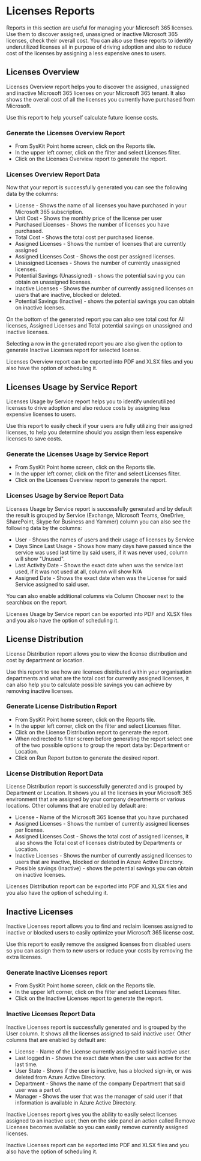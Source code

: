 # Licenses Reports

Reports in this section are useful for managing your Microsoft 365 licenses. Use them to discover assigned, unassigned or inactive Microsoft 365 licenses, check their overall cost. You can also use these reports to identify underutilized licenses all in purpose of driving adoption and also to reduce cost of the licenses by assigning a less expensive ones to users.

## Licenses Overview

Licenses Overview report helps you to discover the assigned, unassigned and inactive Microsoft 365 licenses on your Microsoft 365 tenant. It also shows the overall cost of all the licenses you currently have purchased from Microsoft. 

Use this report to help yourself calculate future license costs.

### Generate the Licenses Overview Report

- From SysKit Point home screen, click on the Reports tile.
- In the upper left corner, click on the filter and select Licenses filter.
- Click on the Licenses Overview report to generate the report.

### Licenses Overview Report Data

Now that your report is successfully generated you can see the following data by the columns:

- License - Shows the name of all licenses you have purchased in your Microsoft 365 subscription.
- Unit Cost - Shows the monthly price of the license per user
- Purchased Licenses - Shows the number of licenses you have purchased.
- Total Cost - Shows the total cost per purchased license.
- Assigned Licenses - Shows the number of licenses that are currently assigned
- Assigned Licenses Cost - Shows the cost per assigned licenses.
- Unassigned Licenses - Shows the number of currently unassigned licenses.
- Potential Savings (Unassigned) - shows the potential saving you can obtain on unassigned licenses.
- Inactive Licenses - Shows the number of currently assigned licenses on users that are inactive, blocked or deleted.
- Potential Savings (Inactive) - shows the potential savings you can obtain on inactive licenses.

On the bottom of the generated report you can also see total cost for All licenses, Assigned Licenses and Total potential savings on unassigned and inactive licenses. 

Selecting a row in the generated report you are also given the option to generate Inactive Licenses report for selected license.

Licenses Overview report can be exported into PDF and XLSX files and you also have the option of scheduling it.

## Licenses Usage by Service Report

Licenses Usage by Service report helps you to identify underutilized licenses to drive adoption and also reduce costs by assigning less expensive licenses to users. 

Use this report to easily check if your users are fully utilizing their assigned licenses, to help you determine should you assign them less expensive licenses to save costs.

### Generate the Licenses Usage by Service Report

- From SysKit Point home screen, click on the Reports tile.
- In the upper left corner, click on the filter and select Licenses filter.
- Click on the Licenses Overview report to generate the report.

### Licenses Usage by Service Report Data

Licenses Usage by Service report is successfully generated and by default the result is grouped by Service (Exchange, Microsoft Teams, OneDrive, SharePoint, Skype for Business and Yammer) column you can also see the following data by the columns:

- User - Shows the names of users and their usage of licenses by Service
- Days Since Last Usage - Shows how many days have passed since the service was used last time by said users, if it was never used, column will show "Unused".
- Last Activity Date - Shows the exact date when was the service last used, if it was not used at all, column will show N/A
- Assigned Date - Shows the exact date when was the License for said Service assigned to said user.

You can also enable additional columns via Column Chooser next to the searchbox on the report.

Licenses Usage by Service report can be exported into PDF and XLSX files and you also have the option of scheduling it.

## License Distribution

License Distribution report allows you to view the license distribution and cost by department or location. 

Use this report to see how are licenses distributed within your organisation departments and what are the total cost for currently assigned licenses, it can also help you to calculate possible savings you can achieve by removing inactive licenses.

### Generate License Distribution Report

- From SysKit Point home screen, click on the Reports tile.
- In the upper left corner, click on the filter and select Licenses filter.
- Click on the License Distribution report to generate the report.
- When redirected to filter screen before generating the report select one of the two possible options to group the report data by: Department or Location.
- Click on Run Report button to generate the desired report.

### License Distribution Report Data

License Distribution report is successfully generated and is grouped by Department or Location. It shows you all the licenses in your Microsoft 365 environment that are assigned by your company departments or various locations.
Other columns that are enabled by default are:

- License - Name of the Microsoft 365 license that you have purchased
- Assigned Licenses - Shows the number of currently assigned licenses per license.
- Assigned Licenses Cost - Shows the total cost of assigned licenses, it also shows the Total cost of licenses distributed by Departments or Location.
- Inactive Licenses - Shows the number of currently assigned licenses to users that are inactive, blocked or deleted in Azure Active Directory.
- Possible savings (Inactive) - shows the potential savings you can obtain on inactive licenses.

Licenses Distribution report can be exported into PDF and XLSX files and you also have the option of scheduling it.

## Inactive Licenses

Inactive Licenses report allows you to find and reclaim licenses assigned to inactive or blocked users to easily optimize your Microsoft 365 license cost.

Use this report to easily remove the assigned licenses from disabled users so you can assign them to new users or reduce your costs by removing the extra licenses.

### Generate Inactive Licenses report

- From SysKit Point home screen, click on the Reports tile.
- In the upper left corner, click on the filter and select Licenses filter.
- Click on the Inactive Licenses report to generate the report.

### Inactive Licenses Report Data

Inactive Licenses report is successfully generated and is grouped by the User column. It shows all the licenses assigned to said inactive user. Other columns that are enabled by default are:

- License - Name of the License currently assigned to said inactive user.
- Last logged in - Shows the exact date when the user was active for the last time.
- User State - Shows if the user is inactive, has a blocked sign-in, or was deleted from Azure Active Directory.
- Department - Shows the name of the company Department that said user was a part of.
- Manager - Shows the user that was the manager of said user if that information is available in Azure Active Directory.

Inactive Licenses report gives you the ability to easily select licenses assigned to an inactive user, then on the side panel an action called Remove Licenses becomes available so you can easily remove currently assigned licenses.

Inactive Licenses report can be exported into PDF and XLSX files and you also have the option of scheduling it.